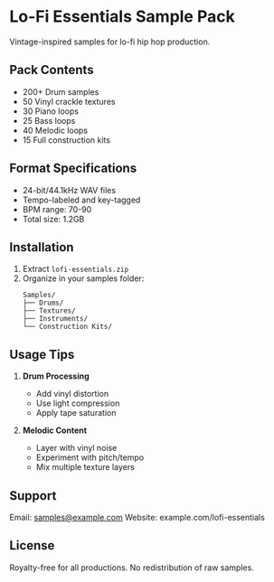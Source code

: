 # Lo-Fi Essentials Sample Pack

Vintage-inspired samples for lo-fi hip hop production.

## Pack Contents

- 200+ Drum samples
- 50 Vinyl crackle textures
- 30 Piano loops
- 25 Bass loops
- 40 Melodic loops
- 15 Full construction kits

## Format Specifications

- 24-bit/44.1kHz WAV files
- Tempo-labeled and key-tagged
- BPM range: 70-90
- Total size: 1.2GB

## Installation

1. Extract `lofi-essentials.zip`
2. Organize in your samples folder:
   ```
   Samples/
   ├── Drums/
   ├── Textures/
   ├── Instruments/
   └── Construction Kits/
   ```

## Usage Tips

1. **Drum Processing**
   - Add vinyl distortion
   - Use light compression
   - Apply tape saturation

2. **Melodic Content**
   - Layer with vinyl noise
   - Experiment with pitch/tempo
   - Mix multiple texture layers

## Support

Email: samples@example.com
Website: example.com/lofi-essentials

## License

Royalty-free for all productions.
No redistribution of raw samples.